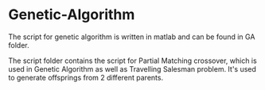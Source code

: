 # Genetic-Algorithm

The script for genetic algorithm is written in matlab and can be found in GA folder.

The script folder contains the script for Partial Matching crossover, which is used in Genetic Algorithm as well as Travelling Salesman problem.
It's used to generate offsprings from 2 different parents.
